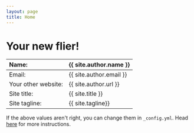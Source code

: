 ```yaml
---
layout: page
title: Home
---
```


# Your new flier!

| Name:               | {{ site.author.name }}  |
|:--------------------|:------------------------|
| Email:              | {{ site.author.email }} |
| Your other website: | {{ site.author.url }}   |
| Site title:         | {{ site.title }}        |
| Site tagline:       | {{ site.tagline}}       |

If the above values aren't right, you can change them in `_config.yml`. Head [here][1] for more instructions.

[1]: https://github.com/umich-ee/jekyll-template
